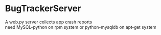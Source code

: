 # BugTrackerServer
A web.py server collects app crash reports<br>
need MySQL-python on rpm system or python-mysqldb on apt-get system

